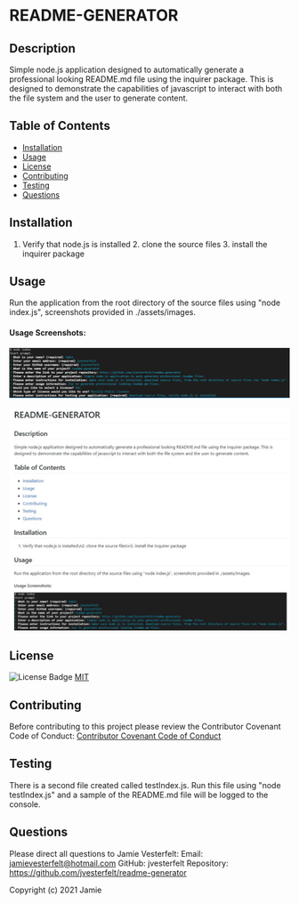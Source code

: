 
# README-GENERATOR
    
## Description
Simple node.js application designed to automatically generate a professional looking README.md file using the inquirer package. This is designed to demonstrate the capabilities of javascript to interact with both the file system and the user to generate content.
    
## Table of Contents
* [Installation](#Installation)
* [Usage](#Usage)
* [License](#License)
* [Contributing](#Contributing)
* [Testing](#Testing)
* [Questions](#Questions)    
    
## Installation
1. Verify that node.js is installed 2. clone the source files 3. install the inquirer package
    
## Usage
Run the application from the root directory of the source files using "node index.js", screenshots provided in ./assets/images.
    
#### Usage Screenshots:
![Prompt Questions](./assets/images/prompt.jpg)

![Sample README.md](./assets/images/readme-sample.jpg)
    

## License
![License Badge](https://img.shields.io/badge/license-MIT-brightgreen)
[MIT](https://choosealicense.com/licenses/mit/)
    
## Contributing
Before contributing to this project please review the Contributor Covenant Code of Conduct:
[Contributor Covenant Code of Conduct](https://www.contributor-covenant.org/version/2/0/code_of_conduct/code_of_conduct.md)
    
## Testing
There is a second file created called testIndex.js. Run this file using "node testIndex.js" and a sample of the README.md file will be logged to the console.
    
## Questions
Please direct all questions to Jamie Vesterfelt:
Email: jamievesterfelt@hotmail.com
GitHub: jvesterfelt
Repository: https://github.com/jvesterfelt/readme-generator

    
Copyright (c) 2021 Jamie

